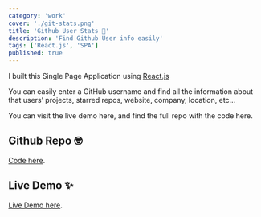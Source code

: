 ```yaml
---
category: 'work'
cover: './git-stats.png'
title: 'Github User Stats 👤'
description: 'Find Github User info easily'
tags: ['React.js', 'SPA']
published: true
---
```


I built this Single Page Application using [React.js](https://reactjs.org)

You can easily enter a GitHub username and find all the information about that users’ projects, starred repos, website, company, location, etc…

You can visit the live demo here, and find the full repo with the code here.

## Github Repo 🤓

[Code here](https://github.com/vale-c/GitStalkerApp).

## Live Demo ✨

[Live Demo here](https://reactjsgithubfinder.netlify.com/).
